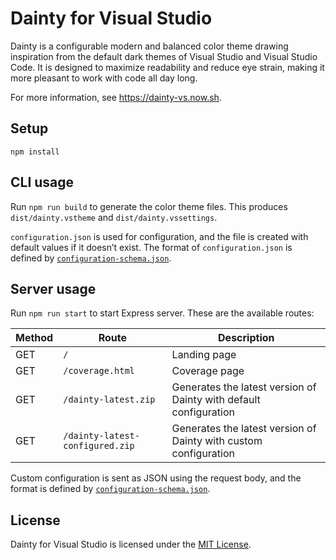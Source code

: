 # Dainty for Visual Studio

Dainty is a configurable modern and balanced color theme drawing inspiration from the default dark themes of Visual Studio and Visual Studio Code. It is designed to maximize readability and reduce eye strain, making it more pleasant to work with code all day long.

For more information, see https://dainty-vs.now.sh.

## Setup

    npm install

## CLI usage

Run `npm run build` to generate the color theme files. This produces `dist/dainty.vstheme` and `dist/dainty.vssettings`.

`configuration.json` is used for configuration, and the file is created with default values if it doesn’t exist. The format of `configuration.json` is defined by [`configuration-schema.json`](https://github.com/alexanderte/dainty-vs/blob/master/configuration-schema.json).

## Server usage

Run `npm run start` to start Express server. These are the available routes:

| Method | Route                           | Description                                                       |
| ------ | ------------------------------- | ----------------------------------------------------------------- |
| GET    | `/`                             | Landing page                                                      |
| GET    | `/coverage.html`                | Coverage page                                                     |
| GET    | `/dainty-latest.zip`            | Generates the latest version of Dainty with default configuration |
| GET    | `/dainty-latest-configured.zip` | Generates the latest version of Dainty with custom configuration  |

Custom configuration is sent as JSON using the request body, and the format is defined by [`configuration-schema.json`](https://github.com/alexanderte/dainty-vs/blob/master/configuration-schema.json).

## License

Dainty for Visual Studio is licensed under the [MIT License](https://github.com/alexanderte/dainty-vs/blob/master/license.md).
